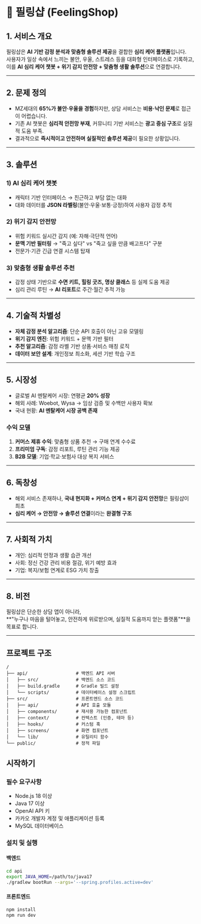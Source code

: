 # 📌 필링샵 (FeelingShop)

## 1\. 서비스 개요

필링샵은 **AI 기반 감정 분석과 맞춤형 솔루션 제공**을 결합한 **심리 케어 플랫폼**입니다.  
사용자가 일상 속에서 느끼는 불안, 우울, 스트레스 등을 대화형 인터페이스로 기록하고,  
이를 **AI 심리 케어 챗봇 + 위기 감지 안전망 + 맞춤형 생활 솔루션**으로 연결합니다.

---

## 2\. 문제 정의

* MZ세대의 **65%가 불안·우울을 경험**하지만, 상담 서비스는 **비용·낙인 문제**로 접근이 어렵습니다.
* 기존 AI 챗봇은 **심리적 안전망 부재**, 커뮤니티 기반 서비스는 **광고 중심 구조**로 실질적 도움 부족.
* 결과적으로 **즉시적이고 안전하며 실질적인 솔루션 제공**이 필요한 상황입니다.

---

## 3\. 솔루션

### 1) AI 심리 케어 챗봇

* 캐릭터 기반 인터페이스 → 친근하고 부담 없는 대화
* 대화 데이터를 **JSON 라벨링**(불안·우울·보통·긍정)하여 사용자 감정 추적

### 2) 위기 감지 안전망

* 위험 키워드 실시간 감지 (예: 자해·극단적 언어)
* **문맥 기반 필터링** → "죽고 싶다" vs "죽고 싶을 만큼 배고프다" 구분
* 전문가·기관 긴급 연결 시스템 탑재

### 3) 맞춤형 생활 솔루션 추천

* 감정 상태 기반으로 **수면 키트, 힐링 굿즈, 명상 클래스** 등 실제 도움 제공
* 심리 관리 루틴 → **AI 리포트**로 주간·월간 추적 가능

---

## 4\. 기술적 차별성

* **자체 감정 분석 알고리즘**: 단순 API 호출이 아닌 고유 모델링
* **위기 감지 엔진**: 위험 키워드 + 문맥 기반 필터
* **추천 알고리즘**: 감정 라벨 기반 상품·서비스 매칭 로직
* **데이터 보안 설계**: 개인정보 최소화, 세션 기반 학습 구조

---

## 5\. 시장성

* 글로벌 AI 멘탈케어 시장: 연평균 **20% 성장**
* 해외 사례: Woebot, Wysa → 임상 검증 및 수백만 사용자 확보
* 국내 현황: **AI 멘탈케어 시장 공백 존재**

### 수익 모델

1. **커머스 제휴 수익**: 맞춤형 상품 추천 → 구매 연계 수수료
2. **프리미엄 구독**: 감정 리포트, 루틴 관리 기능 제공
3. **B2B 모델**: 기업·학교·보험사 대상 복지 서비스

---

## 6\. 독창성

* 해외 서비스 존재하나, **국내 현지화 + 커머스 연계 + 위기 감지 안전망**은 필링샵이 최초
* **심리 케어 → 안전망 → 솔루션 연결**이라는 **완결형 구조**

---

## 7\. 사회적 가치

* 개인: 심리적 안정과 생활 습관 개선
* 사회: 정신 건강 관리 비용 절감, 위기 예방 효과
* 기업: 복지/보험 연계로 ESG 가치 창출

---

## 8\. 비전

필링샵은 단순한 상담 앱이 아니라,  
**"누구나 마음을 털어놓고, 안전하게 위로받으며, 실질적 도움까지 얻는 플랫폼"**을 목표로 합니다.

---

## 프로젝트 구조

```
/
├── api/                  # 백엔드 API 서버
│   ├── src/              # 백엔드 소스 코드
│   ├── build.gradle      # Gradle 빌드 설정
│   └── scripts/          # 데이터베이스 설정 스크립트
├── src/                  # 프론트엔드 소스 코드
│   ├── api/              # API 호출 모듈
│   ├── components/       # 재사용 가능한 컴포넌트
│   ├── context/          # 컨텍스트 (인증, 테마 등)
│   ├── hooks/            # 커스텀 훅
│   ├── screens/          # 화면 컴포넌트
│   └── lib/              # 유틸리티 함수
└── public/               # 정적 파일
```

## 시작하기

### 필수 요구사항

- Node.js 18 이상
- Java 17 이상
- OpenAI API 키
- 카카오 개발자 계정 및 애플리케이션 등록
- MySQL 데이터베이스

### 설치 및 실행

#### 백엔드

```bash
cd api
export JAVA_HOME=/path/to/java17
./gradlew bootRun --args='--spring.profiles.active=dev'
```

#### 프론트엔드

```bash
npm install
npm run dev
```